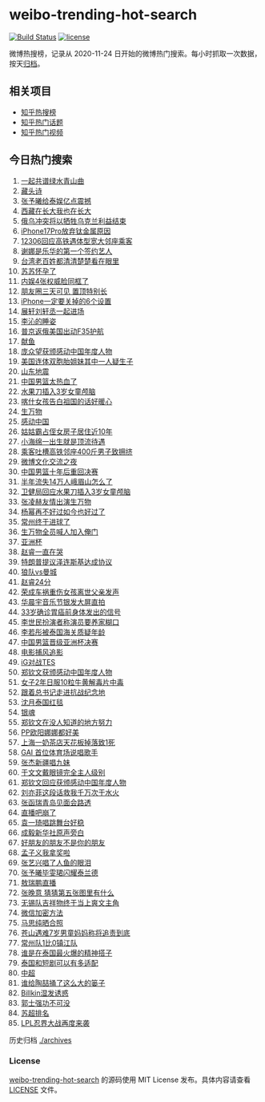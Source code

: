 # weibo-trending-hot-search

[![Build Status](https://github.com/justjavac/weibo-trending-hot-search/workflows/ci/badge.svg?branch=master)](https://github.com/justjavac/weibo-trending-hot-search/actions)
[![license](https://img.shields.io/github/license/justjavac/weibo-trending-hot-search)](https://github.com/justjavac/weibo-trending-hot-search/blob/master/LICENSE)

微博热搜榜，记录从 2020-11-24 日开始的微博热门搜索。每小时抓取一次数据，按天[归档](./archives)。

## 相关项目

- [知乎热搜榜](https://github.com/justjavac/zhihu-trending-top-search)
- [知乎热门话题](https://github.com/justjavac/zhihu-trending-hot-questions)
- [知乎热门视频](https://github.com/justjavac/zhihu-trending-hot-video)

## 今日热门搜索

<!-- BEGIN -->
<!-- 最后更新时间 Sun Aug 17 2025 05:07:21 GMT+0800 (China Standard Time) -->

1. [一起共谱绿水青山曲](https://s.weibo.com//weibo?q=%23%E4%B8%80%E8%B5%B7%E5%85%B1%E8%B0%B1%E7%BB%BF%E6%B0%B4%E9%9D%92%E5%B1%B1%E6%9B%B2%23&Refer=new_time)
1. [藏头诗](https://s.weibo.com//weibo?q=%E8%97%8F%E5%A4%B4%E8%AF%97&t=31&band_rank=4&Refer=top)
1. [张予曦给泰娱亿点震撼](https://s.weibo.com//weibo?q=%23%E5%BC%A0%E4%BA%88%E6%9B%A6%E7%BB%99%E6%B3%B0%E5%A8%B1%E4%BA%BF%E7%82%B9%E9%9C%87%E6%92%BC%23&t=31&band_rank=4&Refer=top)
1. [西藏在长大我也在长大](https://s.weibo.com//weibo?q=%23%E8%A5%BF%E8%97%8F%E5%9C%A8%E9%95%BF%E5%A4%A7%E6%88%91%E4%B9%9F%E5%9C%A8%E9%95%BF%E5%A4%A7%23&t=31&band_rank=3&Refer=top)
1. [俄乌冲突将以牺牲乌克兰利益结束](https://s.weibo.com//weibo?q=%23%E4%BF%84%E4%B9%8C%E5%86%B2%E7%AA%81%E5%B0%86%E4%BB%A5%E7%89%BA%E7%89%B2%E4%B9%8C%E5%85%8B%E5%85%B0%E5%88%A9%E7%9B%8A%E7%BB%93%E6%9D%9F%23&t=31&band_rank=19&Refer=top)
1. [iPhone17Pro放弃钛金属原因](https://s.weibo.com//weibo?q=%23iPhone17Pro%E6%94%BE%E5%BC%83%E9%92%9B%E9%87%91%E5%B1%9E%E5%8E%9F%E5%9B%A0%23&t=31&band_rank=18&Refer=top)
1. [12306回应高铁遇体型宽大邻座乘客](https://s.weibo.com//weibo?q=%2312306%E5%9B%9E%E5%BA%94%E9%AB%98%E9%93%81%E9%81%87%E4%BD%93%E5%9E%8B%E5%AE%BD%E5%A4%A7%E9%82%BB%E5%BA%A7%E4%B9%98%E5%AE%A2%23&t=31&band_rank=1&Refer=top)
1. [谢娜是乐华的第一个签约艺人](https://s.weibo.com//weibo?q=%23%E8%B0%A2%E5%A8%9C%E6%98%AF%E4%B9%90%E5%8D%8E%E7%9A%84%E7%AC%AC%E4%B8%80%E4%B8%AA%E7%AD%BE%E7%BA%A6%E8%89%BA%E4%BA%BA%23&t=31&band_rank=7&Refer=top)
1. [台湾老百姓都清清楚楚看在眼里](https://s.weibo.com//weibo?q=%23%E5%8F%B0%E6%B9%BE%E8%80%81%E7%99%BE%E5%A7%93%E9%83%BD%E6%B8%85%E6%B8%85%E6%A5%9A%E6%A5%9A%E7%9C%8B%E5%9C%A8%E7%9C%BC%E9%87%8C%23&t=31&band_rank=45&Refer=top)
1. [苏苏怀孕了](https://s.weibo.com//weibo?q=%23%E8%8B%8F%E8%8B%8F%E6%80%80%E5%AD%95%E4%BA%86%23&t=31&band_rank=2&Refer=top)
1. [内娱4张权威脸同框了](https://s.weibo.com//weibo?q=%E5%86%85%E5%A8%B14%E5%BC%A0%E6%9D%83%E5%A8%81%E8%84%B8%E5%90%8C%E6%A1%86%E4%BA%86&t=31&band_rank=18&Refer=top)
1. [朋友圈三天可见 置顶特别长](https://s.weibo.com//weibo?q=%E6%9C%8B%E5%8F%8B%E5%9C%88%E4%B8%89%E5%A4%A9%E5%8F%AF%E8%A7%81%20%E7%BD%AE%E9%A1%B6%E7%89%B9%E5%88%AB%E9%95%BF&t=31&band_rank=12&Refer=top)
1. [iPhone一定要关掉的6个设置](https://s.weibo.com//weibo?q=iPhone%E4%B8%80%E5%AE%9A%E8%A6%81%E5%85%B3%E6%8E%89%E7%9A%846%E4%B8%AA%E8%AE%BE%E7%BD%AE&t=31&band_rank=9&Refer=top)
1. [展轩刘轩丞一起进场](https://s.weibo.com//weibo?q=%23%E5%B1%95%E8%BD%A9%E5%88%98%E8%BD%A9%E4%B8%9E%E4%B8%80%E8%B5%B7%E8%BF%9B%E5%9C%BA%23&t=31&band_rank=44&Refer=top)
1. [李沁的睡姿](https://s.weibo.com//weibo?q=%23%E6%9D%8E%E6%B2%81%E7%9A%84%E7%9D%A1%E5%A7%BF%23&t=31&band_rank=4&Refer=top)
1. [普京返俄美国出动F35护航](https://s.weibo.com//weibo?q=%23%E6%99%AE%E4%BA%AC%E8%BF%94%E4%BF%84%E7%BE%8E%E5%9B%BD%E5%87%BA%E5%8A%A8F35%E6%8A%A4%E8%88%AA%23&t=31&band_rank=15&Refer=top)
1. [献鱼](https://s.weibo.com//weibo?q=%E7%8C%AE%E9%B1%BC&t=31&band_rank=34&Refer=top)
1. [庞众望获颁感动中国年度人物](https://s.weibo.com//weibo?q=%23%E5%BA%9E%E4%BC%97%E6%9C%9B%E8%8E%B7%E9%A2%81%E6%84%9F%E5%8A%A8%E4%B8%AD%E5%9B%BD%E5%B9%B4%E5%BA%A6%E4%BA%BA%E7%89%A9%23&t=31&band_rank=40&Refer=top)
1. [美国连体双胞胎姐妹其中一人疑生子](https://s.weibo.com//weibo?q=%23%E7%BE%8E%E5%9B%BD%E8%BF%9E%E4%BD%93%E5%8F%8C%E8%83%9E%E8%83%8E%E5%A7%90%E5%A6%B9%E5%85%B6%E4%B8%AD%E4%B8%80%E4%BA%BA%E7%96%91%E7%94%9F%E5%AD%90%23&t=31&band_rank=28&Refer=top)
1. [山东地震](https://s.weibo.com//weibo?q=%E5%B1%B1%E4%B8%9C%E5%9C%B0%E9%9C%87&t=31&band_rank=10&Refer=top)
1. [中国男篮太热血了](https://s.weibo.com//weibo?q=%23%E4%B8%AD%E5%9B%BD%E7%94%B7%E7%AF%AE%E5%A4%AA%E7%83%AD%E8%A1%80%E4%BA%86%23&t=31&band_rank=20&Refer=top)
1. [水果刀插入3岁女童颅脑](https://s.weibo.com//weibo?q=%23%E6%B0%B4%E6%9E%9C%E5%88%80%E6%8F%92%E5%85%A53%E5%B2%81%E5%A5%B3%E7%AB%A5%E9%A2%85%E8%84%91%23&t=31&band_rank=24&Refer=top)
1. [喀什女孩告白祖国的话好暖心](https://s.weibo.com//weibo?q=%23%E5%96%80%E4%BB%80%E5%A5%B3%E5%AD%A9%E5%91%8A%E7%99%BD%E7%A5%96%E5%9B%BD%E7%9A%84%E8%AF%9D%E5%A5%BD%E6%9A%96%E5%BF%83%23&t=31&band_rank=22&Refer=top)
1. [生万物](https://s.weibo.com//weibo?q=%E7%94%9F%E4%B8%87%E7%89%A9&t=31&band_rank=26&Refer=top)
1. [感动中国](https://s.weibo.com//weibo?q=%E6%84%9F%E5%8A%A8%E4%B8%AD%E5%9B%BD&t=31&band_rank=29&Refer=top)
1. [姑姑霸占侄女房子居住近10年](https://s.weibo.com//weibo?q=%23%E5%A7%91%E5%A7%91%E9%9C%B8%E5%8D%A0%E4%BE%84%E5%A5%B3%E6%88%BF%E5%AD%90%E5%B1%85%E4%BD%8F%E8%BF%9110%E5%B9%B4%23&t=31&band_rank=50&Refer=top)
1. [小海绵一出生就是顶流待遇](https://s.weibo.com//weibo?q=%E5%B0%8F%E6%B5%B7%E7%BB%B5%E4%B8%80%E5%87%BA%E7%94%9F%E5%B0%B1%E6%98%AF%E9%A1%B6%E6%B5%81%E5%BE%85%E9%81%87&t=31&band_rank=11&Refer=top)
1. [乘客吐槽高铁邻座400斤男子致拥挤](https://s.weibo.com//weibo?q=%23%E4%B9%98%E5%AE%A2%E5%90%90%E6%A7%BD%E9%AB%98%E9%93%81%E9%82%BB%E5%BA%A7400%E6%96%A4%E7%94%B7%E5%AD%90%E8%87%B4%E6%8B%A5%E6%8C%A4%23&t=31&band_rank=41&Refer=top)
1. [微博文化交流之夜](https://s.weibo.com//weibo?q=%E5%BE%AE%E5%8D%9A%E6%96%87%E5%8C%96%E4%BA%A4%E6%B5%81%E4%B9%8B%E5%A4%9C&t=31&band_rank=13&Refer=top)
1. [中国男篮十年后重回决赛](https://s.weibo.com//weibo?q=%23%E4%B8%AD%E5%9B%BD%E7%94%B7%E7%AF%AE%E5%8D%81%E5%B9%B4%E5%90%8E%E9%87%8D%E5%9B%9E%E5%86%B3%E8%B5%9B%23&t=31&band_rank=48&Refer=top)
1. [半年流失14万人峨眉山怎么了](https://s.weibo.com//weibo?q=%23%E5%8D%8A%E5%B9%B4%E6%B5%81%E5%A4%B114%E4%B8%87%E4%BA%BA%E5%B3%A8%E7%9C%89%E5%B1%B1%E6%80%8E%E4%B9%88%E4%BA%86%23&t=31&band_rank=48&Refer=top)
1. [卫健局回应水果刀插入3岁女童颅脑](https://s.weibo.com//weibo?q=%23%E5%8D%AB%E5%81%A5%E5%B1%80%E5%9B%9E%E5%BA%94%E6%B0%B4%E6%9E%9C%E5%88%80%E6%8F%92%E5%85%A53%E5%B2%81%E5%A5%B3%E7%AB%A5%E9%A2%85%E8%84%91%23&t=31&band_rank=41&Refer=top)
1. [张凌赫友情出演生万物](https://s.weibo.com//weibo?q=%E5%BC%A0%E5%87%8C%E8%B5%AB%E5%8F%8B%E6%83%85%E5%87%BA%E6%BC%94%E7%94%9F%E4%B8%87%E7%89%A9&t=31&band_rank=17&Refer=top)
1. [杨幂再不好过如今也好过了](https://s.weibo.com//weibo?q=%23%E6%9D%A8%E5%B9%82%E5%86%8D%E4%B8%8D%E5%A5%BD%E8%BF%87%E5%A6%82%E4%BB%8A%E4%B9%9F%E5%A5%BD%E8%BF%87%E4%BA%86%23&t=31&band_rank=25&Refer=top)
1. [常州终于进球了](https://s.weibo.com//weibo?q=%E5%B8%B8%E5%B7%9E%E7%BB%88%E4%BA%8E%E8%BF%9B%E7%90%83%E4%BA%86&t=31&band_rank=5&Refer=top)
1. [生万物全员喊人加入俺门](https://s.weibo.com//weibo?q=%23%E7%94%9F%E4%B8%87%E7%89%A9%E5%85%A8%E5%91%98%E5%96%8A%E4%BA%BA%E5%8A%A0%E5%85%A5%E4%BF%BA%E9%97%A8%23&t=31&band_rank=23&Refer=top)
1. [亚洲杯](https://s.weibo.com//weibo?q=%E4%BA%9A%E6%B4%B2%E6%9D%AF&t=31&band_rank=44&Refer=top)
1. [赵睿一直在哭](https://s.weibo.com//weibo?q=%23%E8%B5%B5%E7%9D%BF%E4%B8%80%E7%9B%B4%E5%9C%A8%E5%93%AD%23&t=31&band_rank=28&Refer=top)
1. [特朗普提议泽连斯基达成协议](https://s.weibo.com//weibo?q=%23%E7%89%B9%E6%9C%97%E6%99%AE%E6%8F%90%E8%AE%AE%E6%B3%BD%E8%BF%9E%E6%96%AF%E5%9F%BA%E8%BE%BE%E6%88%90%E5%8D%8F%E8%AE%AE%23&t=31&band_rank=38&Refer=top)
1. [狼队vs曼城](https://s.weibo.com//weibo?q=%E7%8B%BC%E9%98%9Fvs%E6%9B%BC%E5%9F%8E&t=31&band_rank=41&Refer=top)
1. [赵睿24分](https://s.weibo.com//weibo?q=%23%E8%B5%B5%E7%9D%BF24%E5%88%86%23&t=31&band_rank=40&Refer=top)
1. [荣成车祸重伤女孩离世父亲发声](https://s.weibo.com//weibo?q=%23%E8%8D%A3%E6%88%90%E8%BD%A6%E7%A5%B8%E9%87%8D%E4%BC%A4%E5%A5%B3%E5%AD%A9%E7%A6%BB%E4%B8%96%E7%88%B6%E4%BA%B2%E5%8F%91%E5%A3%B0%23&t=31&band_rank=43&Refer=top)
1. [华晨宇音乐节银发大屏直拍](https://s.weibo.com//weibo?q=%23%E5%8D%8E%E6%99%A8%E5%AE%87%E9%9F%B3%E4%B9%90%E8%8A%82%E9%93%B6%E5%8F%91%E5%A4%A7%E5%B1%8F%E7%9B%B4%E6%8B%8D%23&t=31&band_rank=42&Refer=top)
1. [33岁确诊胃癌前身体发出的信号](https://s.weibo.com//weibo?q=%2333%E5%B2%81%E7%A1%AE%E8%AF%8A%E8%83%83%E7%99%8C%E5%89%8D%E8%BA%AB%E4%BD%93%E5%8F%91%E5%87%BA%E7%9A%84%E4%BF%A1%E5%8F%B7%23&t=31&band_rank=35&Refer=top)
1. [李世民扮演者称演员要养家糊口](https://s.weibo.com//weibo?q=%23%E6%9D%8E%E4%B8%96%E6%B0%91%E6%89%AE%E6%BC%94%E8%80%85%E7%A7%B0%E6%BC%94%E5%91%98%E8%A6%81%E5%85%BB%E5%AE%B6%E7%B3%8A%E5%8F%A3%23&t=31&band_rank=42&Refer=top)
1. [李若彤被泰国海关质疑年龄](https://s.weibo.com//weibo?q=%23%E6%9D%8E%E8%8B%A5%E5%BD%A4%E8%A2%AB%E6%B3%B0%E5%9B%BD%E6%B5%B7%E5%85%B3%E8%B4%A8%E7%96%91%E5%B9%B4%E9%BE%84%23&t=31&band_rank=14&Refer=top)
1. [中国男篮晋级亚洲杯决赛](https://s.weibo.com//weibo?q=%23%E4%B8%AD%E5%9B%BD%E7%94%B7%E7%AF%AE%E6%99%8B%E7%BA%A7%E4%BA%9A%E6%B4%B2%E6%9D%AF%E5%86%B3%E8%B5%9B%23&t=31&band_rank=22&Refer=top)
1. [电影捕风追影](https://s.weibo.com//weibo?q=%E7%94%B5%E5%BD%B1%E6%8D%95%E9%A3%8E%E8%BF%BD%E5%BD%B1&t=31&band_rank=34&Refer=top)
1. [iG对战TES](https://s.weibo.com//weibo?q=%23iG%E5%AF%B9%E6%88%98TES%23&t=31&band_rank=23&Refer=top)
1. [郑钦文获颁感动中国年度人物](https://s.weibo.com//weibo?q=%23%E9%83%91%E9%92%A6%E6%96%87%E8%8E%B7%E9%A2%81%E6%84%9F%E5%8A%A8%E4%B8%AD%E5%9B%BD%E5%B9%B4%E5%BA%A6%E4%BA%BA%E7%89%A9%23&t=31&band_rank=20&Refer=top)
1. [女子2年日服10粒牛黄解毒片中毒](https://s.weibo.com//weibo?q=%23%E5%A5%B3%E5%AD%902%E5%B9%B4%E6%97%A5%E6%9C%8D10%E7%B2%92%E7%89%9B%E9%BB%84%E8%A7%A3%E6%AF%92%E7%89%87%E4%B8%AD%E6%AF%92%23&t=31&band_rank=50&Refer=top)
1. [跟着总书记走进抗战纪念地](https://s.weibo.com//weibo?q=%23%E8%B7%9F%E7%9D%80%E6%80%BB%E4%B9%A6%E8%AE%B0%E8%B5%B0%E8%BF%9B%E6%8A%97%E6%88%98%E7%BA%AA%E5%BF%B5%E5%9C%B0%23&Refer=new_time)
1. [沈月泰国红毯](https://s.weibo.com//weibo?q=%23%E6%B2%88%E6%9C%88%E6%B3%B0%E5%9B%BD%E7%BA%A2%E6%AF%AF%23&t=31&band_rank=16&Refer=top)
1. [银魂](https://s.weibo.com//weibo?q=%E9%93%B6%E9%AD%82&t=31&band_rank=46&Refer=top)
1. [郑钦文在没人知道的地方努力](https://s.weibo.com//weibo?q=%23%E9%83%91%E9%92%A6%E6%96%87%E5%9C%A8%E6%B2%A1%E4%BA%BA%E7%9F%A5%E9%81%93%E7%9A%84%E5%9C%B0%E6%96%B9%E5%8A%AA%E5%8A%9B%23&t=31&band_rank=32&Refer=top)
1. [PP欧阳娜娜都好美](https://s.weibo.com//weibo?q=PP%E6%AC%A7%E9%98%B3%E5%A8%9C%E5%A8%9C%E9%83%BD%E5%A5%BD%E7%BE%8E&t=31&band_rank=35&Refer=top)
1. [上海一奶茶店天花板掉落致1死](https://s.weibo.com//weibo?q=%23%E4%B8%8A%E6%B5%B7%E4%B8%80%E5%A5%B6%E8%8C%B6%E5%BA%97%E5%A4%A9%E8%8A%B1%E6%9D%BF%E6%8E%89%E8%90%BD%E8%87%B41%E6%AD%BB%23&t=31&band_rank=37&Refer=top)
1. [GAI 首位体育场说唱歌手](https://s.weibo.com//weibo?q=GAI%20%E9%A6%96%E4%BD%8D%E4%BD%93%E8%82%B2%E5%9C%BA%E8%AF%B4%E5%94%B1%E6%AD%8C%E6%89%8B&t=31&band_rank=21&Refer=top)
1. [张杰新疆唱九妹](https://s.weibo.com//weibo?q=%23%E5%BC%A0%E6%9D%B0%E6%96%B0%E7%96%86%E5%94%B1%E4%B9%9D%E5%A6%B9%23&t=31&band_rank=48&Refer=top)
1. [于文文戴眼镜完全主人级别](https://s.weibo.com//weibo?q=%E4%BA%8E%E6%96%87%E6%96%87%E6%88%B4%E7%9C%BC%E9%95%9C%E5%AE%8C%E5%85%A8%E4%B8%BB%E4%BA%BA%E7%BA%A7%E5%88%AB&t=31&band_rank=38&Refer=top)
1. [郑钦文回应获颁感动中国年度人物](https://s.weibo.com//weibo?q=%23%E9%83%91%E9%92%A6%E6%96%87%E5%9B%9E%E5%BA%94%E8%8E%B7%E9%A2%81%E6%84%9F%E5%8A%A8%E4%B8%AD%E5%9B%BD%E5%B9%B4%E5%BA%A6%E4%BA%BA%E7%89%A9%23&t=31&band_rank=43&Refer=top)
1. [刘亦菲这段话救我千万次于水火](https://s.weibo.com//weibo?q=%E5%88%98%E4%BA%A6%E8%8F%B2%E8%BF%99%E6%AE%B5%E8%AF%9D%E6%95%91%E6%88%91%E5%8D%83%E4%B8%87%E6%AC%A1%E4%BA%8E%E6%B0%B4%E7%81%AB&t=31&band_rank=46&Refer=top)
1. [张函瑞青岛见面会路透](https://s.weibo.com//weibo?q=%23%E5%BC%A0%E5%87%BD%E7%91%9E%E9%9D%92%E5%B2%9B%E8%A7%81%E9%9D%A2%E4%BC%9A%E8%B7%AF%E9%80%8F%23&t=31&band_rank=44&Refer=top)
1. [直播吧崩了](https://s.weibo.com//weibo?q=%E7%9B%B4%E6%92%AD%E5%90%A7%E5%B4%A9%E4%BA%86&t=31&band_rank=45&Refer=top)
1. [袁一琦唱跳舞台好稳](https://s.weibo.com//weibo?q=%23%E8%A2%81%E4%B8%80%E7%90%A6%E5%94%B1%E8%B7%B3%E8%88%9E%E5%8F%B0%E5%A5%BD%E7%A8%B3%23&t=31&band_rank=47&Refer=top)
1. [成毅新华社原声旁白](https://s.weibo.com//weibo?q=%23%E6%88%90%E6%AF%85%E6%96%B0%E5%8D%8E%E7%A4%BE%E5%8E%9F%E5%A3%B0%E6%97%81%E7%99%BD%23&t=31&band_rank=49&Refer=top)
1. [好朋友的朋友不是你的朋友](https://s.weibo.com//weibo?q=%E5%A5%BD%E6%9C%8B%E5%8F%8B%E7%9A%84%E6%9C%8B%E5%8F%8B%E4%B8%8D%E6%98%AF%E4%BD%A0%E7%9A%84%E6%9C%8B%E5%8F%8B&t=31&band_rank=34&Refer=top)
1. [孟子义我拿奖啦](https://s.weibo.com//weibo?q=%23%E5%AD%9F%E5%AD%90%E4%B9%89%E6%88%91%E6%8B%BF%E5%A5%96%E5%95%A6%23&t=31&band_rank=8&Refer=top)
1. [张艺兴唱了人鱼的眼泪](https://s.weibo.com//weibo?q=%E5%BC%A0%E8%89%BA%E5%85%B4%E5%94%B1%E4%BA%86%E4%BA%BA%E9%B1%BC%E7%9A%84%E7%9C%BC%E6%B3%AA&t=31&band_rank=40&Refer=top)
1. [张予曦毕雯珺闪耀泰兰德](https://s.weibo.com//weibo?q=%23%E5%BC%A0%E4%BA%88%E6%9B%A6%E6%AF%95%E9%9B%AF%E7%8F%BA%E9%97%AA%E8%80%80%E6%B3%B0%E5%85%B0%E5%BE%B7%23&t=31&band_rank=31&Refer=top)
1. [敖瑞鹏直播](https://s.weibo.com//weibo?q=%E6%95%96%E7%91%9E%E9%B9%8F%E7%9B%B4%E6%92%AD&t=31&band_rank=49&Refer=top)
1. [张晚意 猜猜第五张图里有什么](https://s.weibo.com//weibo?q=%E5%BC%A0%E6%99%9A%E6%84%8F%20%E7%8C%9C%E7%8C%9C%E7%AC%AC%E4%BA%94%E5%BC%A0%E5%9B%BE%E9%87%8C%E6%9C%89%E4%BB%80%E4%B9%88&t=31&band_rank=27&Refer=top)
1. [无锡队吉祥物终于当上爽文主角](https://s.weibo.com//weibo?q=%23%E6%97%A0%E9%94%A1%E9%98%9F%E5%90%89%E7%A5%A5%E7%89%A9%E7%BB%88%E4%BA%8E%E5%BD%93%E4%B8%8A%E7%88%BD%E6%96%87%E4%B8%BB%E8%A7%92%23&t=31&band_rank=46&Refer=top)
1. [微信加密方法](https://s.weibo.com//weibo?q=%E5%BE%AE%E4%BF%A1%E5%8A%A0%E5%AF%86%E6%96%B9%E6%B3%95&t=31&band_rank=33&Refer=top)
1. [马思纯晒合照](https://s.weibo.com//weibo?q=%E9%A9%AC%E6%80%9D%E7%BA%AF%E6%99%92%E5%90%88%E7%85%A7&t=31&band_rank=44&Refer=top)
1. [苍山遇难7岁男童妈妈称将追责到底](https://s.weibo.com//weibo?q=%23%E8%8B%8D%E5%B1%B1%E9%81%87%E9%9A%BE7%E5%B2%81%E7%94%B7%E7%AB%A5%E5%A6%88%E5%A6%88%E7%A7%B0%E5%B0%86%E8%BF%BD%E8%B4%A3%E5%88%B0%E5%BA%95%23&t=31&band_rank=6&Refer=top)
1. [常州队1比0镇江队](https://s.weibo.com//weibo?q=%23%E5%B8%B8%E5%B7%9E%E9%98%9F1%E6%AF%940%E9%95%87%E6%B1%9F%E9%98%9F%23&t=31&band_rank=29&Refer=top)
1. [谁是在泰国最火爆的精神搭子](https://s.weibo.com//weibo?q=%23%E8%B0%81%E6%98%AF%E5%9C%A8%E6%B3%B0%E5%9B%BD%E6%9C%80%E7%81%AB%E7%88%86%E7%9A%84%E7%B2%BE%E7%A5%9E%E6%90%AD%E5%AD%90%23&t=31&band_rank=30&Refer=top)
1. [泰国和短剧可以有多适配](https://s.weibo.com//weibo?q=%23%E6%B3%B0%E5%9B%BD%E5%92%8C%E7%9F%AD%E5%89%A7%E5%8F%AF%E4%BB%A5%E6%9C%89%E5%A4%9A%E9%80%82%E9%85%8D%23&t=31&band_rank=36&Refer=top)
1. [中超](https://s.weibo.com//weibo?q=%E4%B8%AD%E8%B6%85&t=31&band_rank=39&Refer=top)
1. [谁给陶喆捅了这么大的篓子](https://s.weibo.com//weibo?q=%E8%B0%81%E7%BB%99%E9%99%B6%E5%96%86%E6%8D%85%E4%BA%86%E8%BF%99%E4%B9%88%E5%A4%A7%E7%9A%84%E7%AF%93%E5%AD%90&t=31&band_rank=42&Refer=top)
1. [Billkin湿发诱惑](https://s.weibo.com//weibo?q=Billkin%E6%B9%BF%E5%8F%91%E8%AF%B1%E6%83%91&t=31&band_rank=46&Refer=top)
1. [郭士强功不可没](https://s.weibo.com//weibo?q=%E9%83%AD%E5%A3%AB%E5%BC%BA%E5%8A%9F%E4%B8%8D%E5%8F%AF%E6%B2%A1&t=31&band_rank=47&Refer=top)
1. [苏超排名](https://s.weibo.com//weibo?q=%E8%8B%8F%E8%B6%85%E6%8E%92%E5%90%8D&t=31&band_rank=48&Refer=top)
1. [LPL忍界大战再度来袭](https://s.weibo.com//weibo?q=%23LPL%E5%BF%8D%E7%95%8C%E5%A4%A7%E6%88%98%E5%86%8D%E5%BA%A6%E6%9D%A5%E8%A2%AD%23&t=31&band_rank=49&Refer=top)

<!-- END -->

历史归档 [./archives](./archives)

### License

[weibo-trending-hot-search](https://github.com/justjavac/weibo-trending-hot-search) 的源码使用 MIT License
发布。具体内容请查看 [LICENSE](./LICENSE) 文件。
